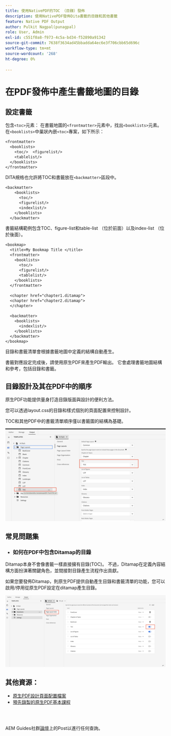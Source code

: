 ```yaml
---
title: 使用NativePDF的TOC （目錄）發佈
description: 使用NativePDF發佈Dita書籤的目錄和其他書籤
feature: Native PDF Output
author: Pulkit Nagpal(punagpal)
role: User, Admin
exl-id: c551f0a8-f973-4c5a-bd34-f52890a91342
source-git-commit: 7638f3634ad45bbadda64ec6e3f706cbb65d696c
workflow-type: tm+mt
source-wordcount: '268'
ht-degree: 0%

---
```


# 在PDF發佈中產生書籤地圖的目錄

## 設定書籤

包含`<toc>`元素：
在書籤地圖的`<frontmatter>`元素中，找出`<booklists>`元素。  在`<booklists>`中巢狀內嵌`<toc>`專案，如下所示：

```
<frontmatter>
  <booklists>
    <toc/>  <figurelist/>
    <tablelist/>
  </booklists>
</frontmatter>
```

DITA規格也允許將TOC和書籤放在`<backmatter>`區段中。


```
<backmatter>
    <booklists>
      <toc/>
      <figurelist/>
      <indexlist/>
    </booklists>
  </backmatter>
```

書籤結構範例包含TOC、figure-list和table-list （位於前面）以及index-list （位於後面）。

```
<bookmap>
  <title>My Bookmap Title </title>
  <frontmatter>
    <booklists>
      <toc/>
      <figurelist/>
      <tablelist/>
    </booklists>
  </frontmatter>

  <chapter href="chapter1.ditamap">
  <chapter href="chapter2.ditamap">
  </chapter>

  <backmatter>
    <booklists>
      <indexlist/>
    </booklists>
  </backmatter>
</bookmap>
```

目錄和書籤清單會根據書籤地圖中定義的結構自動產生。

書籤對應設定完成後，請使用原生PDF來產生PDF輸出。 它會處理書籤地圖結構和參考，包括目錄和書籤。

## 目錄設計及其在PDF中的順序

原生PDF功能提供量身打造目錄版面與設計的便利方法。

您可以透過layout.css的目錄和樣式個別的頁面配置來控制設計。

TOC和其他PDF中的書籤清單順序僅以書籤圖的結構為基礎。

![toc](../assets/publishing/toc.png)


## 常見問題集

- ### 如何在PDF中包含Ditamap的目錄

Ditamap本身不會像書籤一樣直接擁有目錄(TOC)。 不過，Ditamap在定義內容結構方面扮演著關鍵角色，並間接對目錄產生流程作出貢獻。

如果您要發佈Ditamap，則原生PDF提供自動產生目錄和書籤清單的功能，您可以啟用/停用從原生PDF設定在ditamap產生目錄。

![啟用停用TOC](../assets/publishing/pageorder.png)

## 其他資源：

- [原生PDF設計頁面配置檔案](https://experienceleague.adobe.com/en/docs/experience-manager-guides/using/install-guide/on-prem-ig/output-gen-config/config-native-pdf-publish/design-page-layout)
- [預先錄製的原生PDF基本課程](https://experienceleague.adobe.com/en/docs/experience-manager-guides/using/knowledge-base/expert-session/native-pdf-publishing-essentials-feb23)

<br>
<br>

AEM Guides社群[論壇](https://experienceleaguecommunities.adobe.com/t5/experience-manager-guides/ct-p/aem-xml-documentation)上的Post以進行任何查詢。




